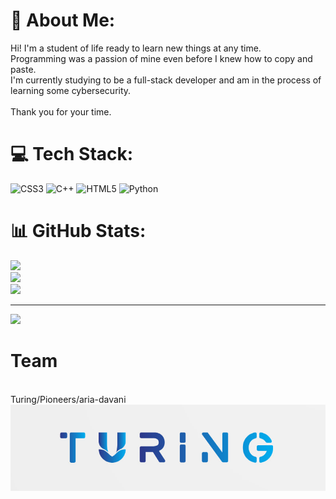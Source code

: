 # 💫 About Me:
Hi! I'm a student of life ready to learn new things at any time.<br>Programming was a passion of mine even before I knew how to copy and paste.<br>I'm currently studying to be a full-stack developer and am in the process of learning some cybersecurity.<br><br>Thank you for your time.


# 💻 Tech Stack:
![CSS3](https://img.shields.io/badge/css3-%231572B6.svg?style=for-the-badge&logo=css3&logoColor=white) ![C++](https://img.shields.io/badge/c++-%2300599C.svg?style=for-the-badge&logo=c%2B%2B&logoColor=white) ![HTML5](https://img.shields.io/badge/html5-%23E34F26.svg?style=for-the-badge&logo=html5&logoColor=white) ![Python](https://img.shields.io/badge/python-3670A0?style=for-the-badge&logo=python&logoColor=ffdd54)
# 📊 GitHub Stats:
![](https://github-readme-stats.vercel.app/api?username=ariadvn&theme=date_night&hide_border=false&include_all_commits=false&count_private=false)<br/>
![](https://github-readme-streak-stats.herokuapp.com/?user=ariadvn&theme=date_night&hide_border=false)<br/>
![](https://github-readme-stats.vercel.app/api/top-langs/?username=ariadvn&theme=date_night&hide_border=false&include_all_commits=false&count_private=false&layout=compact)

---
[![](https://visitcount.itsvg.in/api?id=ariadvn&icon=5&color=1)](https://visitcount.itsvg.in)
<br/>
# Team
<br/>
Turing/Pioneers/aria-davani
<img src="https://github.com/ArminKardan/utrialv2/blob/master/turing.png?raw=true"/>
